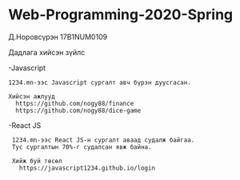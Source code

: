 # Web-Programming-2020-Spring
Д.Норовсүрэн 17B1NUM0109  


Дадлага хийсэн зүйлс 

   -Javascript 

    1234.mn-ээс Javascript сургалт авч бүрэн дуусгасан. 
 
    Хийсэн ажлууд 
      https://github.com/nogy88/finance 
      https://github.com/nogy88/dice-game

  -React JS 
  
     1234.mn-ээс React JS-н сургалт аваад судалж байгаа. 
     Тус сургалтын 70%-г судалсан явж байна. 
     
     Хийж буй төсөл 
       https://javascript1234.github.io/login
